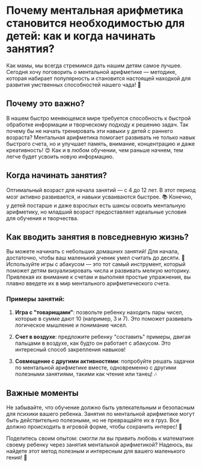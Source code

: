 # Почему ментальная арифметика становится необходимостью для детей: как и когда начинать занятия?

Как мамы, мы всегда стремимся дать нашим детям самое лучшее. Сегодня хочу поговорить о ментальной арифметике — методике, которая набирает популярность и становится настоящей находкой для развития умственных способностей нашего чада! 🌟

## Почему это важно?

В нашем быстро меняющемся мире требуется способность к быстрой обработке информации и творческому подходу к решению задач. Так почему бы не начать тренировать эти навыки у детей с раннего возраста? Ментальная арифметика помогает развивать не только навык быстрого счета, но и улучшает память, внимание, концентрацию и даже креативность! 😍 Как и в любом обучении, чем раньше начнем, тем легче будет усвоить новую информацию.

## Когда начинать занятия?

Оптимальный возраст для начала занятий — с 4 до 12 лет. В этот период мозг активно развивается, и навыки усваиваются быстрее. 📚 Конечно, у детей постарше и даже взрослых есть шансы освоить ментальную арифметику, но младший возраст предоставляет идеальные условия для обучения и творчества.

## Как вводить занятия в повседневную жизнь?

Вы можете начинать с небольших домашних занятий! Для начала, достаточно, чтобы ваш маленький ученик умел считать до десяти. 🚀 Используйте игры с абакусом — это тот самый инструмент, который поможет детям визуализировать числа и развивать мелкую моторику. Привлекая их внимание к счетам и выполняя простые упражнения, вы плавно введете их в мир ментального арифметического счета.

### Примеры занятий:

1. **Игра с "товарищами"**: позвольте ребенку находить пары чисел, которые в сумме дают 10 (например, 3 и 7). Это поможет развивать логическое мышление и понимание чисел.
   
2. **Счет в воздухе**: предложите ребенку "составить" примеры, двигая пальцами в воздухе, как будто он работает с абакусом. Это интересный способ закрепления навыков!

3. **Совмещение с другими активностями**: попробуйте решать задачки по ментальной арифметике вместе, одновременно с другими полезными занятиями, такими как чтение или танец! 🎶

## Важные моменты

Не забывайте, что обучение должно быть увлекательным и безопасным для психики вашего ребенка. Занятия по ментальной арифметике могут быть действительно полезными, но не превращайте их в груз. Все должно происходить в игровой форме, чтобы сохранить интерес! 🎉

Поделитесь своим опытом: смогли ли вы привить любовь к математике своему ребенку через занятия ментальной арифметикой? Надеюсь, вы найдете этот метод полезным и интересным для вашего маленького гения! 💖
